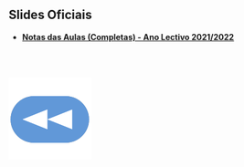 ## Slides Oficiais
* [**Notas das Aulas (Completas) - Ano Lectivo 2021/2022**](notas.pdf)

<br><br>

[![retroceder](https://raw.githubusercontent.com/David81820/Recursos-LCC/main/Rewind.png)](https://david81820.github.io/Recursos-LCC/2ano/1sem/AN)

